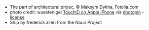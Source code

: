 * The part of architectural projec, © Maksym Dykha, Fotolia.com
* photo credit: wuestenigel [TouchID on Apple iPhone](http://www.flickr.com/photos/30478819@N08/37184669581) via [photopin](http://photopin.com) - [license](https://creativecommons.org/licenses/by/2.0/)
* Ship by frederick allen from the Noun Project
